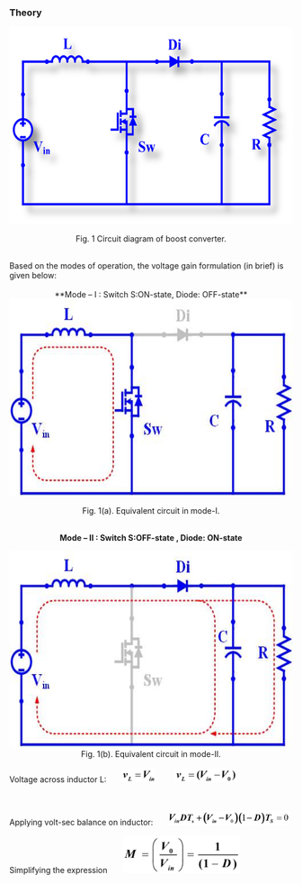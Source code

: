 ### Theory

<center>
  <img src="images/th1.jpg" height="350px">
  
Fig. 1 Circuit diagram of boost converter.

</center>
<br>
Based on the modes of operation, the voltage gain formulation (in brief) is given below:
<br><br>
<center>
**Mode – I :  Switch S:ON-state, Diode: OFF-state**

<br>
<img src="images/th2.jpg" height="350px">
<br>

Fig. 1(a). Equivalent circuit in mode-I.
<br><br>

**Mode – II :  Switch S:OFF-state , Diode: ON-state**
<br>

<img src="images/th3.jpg" height="350px">
<br>
Fig. 1(b). Equivalent circuit in mode-II.
<br><br>
</center>
Voltage across inductor L: &nbsp;&nbsp;&nbsp;&nbsp;&nbsp; <img src="images/th4.png" height="25px"> &nbsp;&nbsp;&nbsp;&nbsp;&nbsp;&nbsp;&nbsp; <img src="images/th5.png" height="25px">

<br><br>
Applying volt-sec balance on inductor: &nbsp;&nbsp;&nbsp;&nbsp;&nbsp; <img src="images/th6.png" height="25px">
<br><br>
Simplifying the expression &nbsp;&nbsp;&nbsp;&nbsp;&nbsp; <img src="images/th7.png" height="65px">

